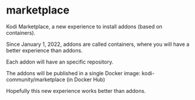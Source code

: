 # marketplace
Kodi Marketplace, a new experience to install addons (based on containers).

Since January 1, 2022, addons are called containers, where you will have a better experience than addons.

Each addon will have an specific repository.

The addons will be published in a single Docker image: kodi-community/marketplace (in Docker Hub)

Hopefully this new experience works better than addons.

